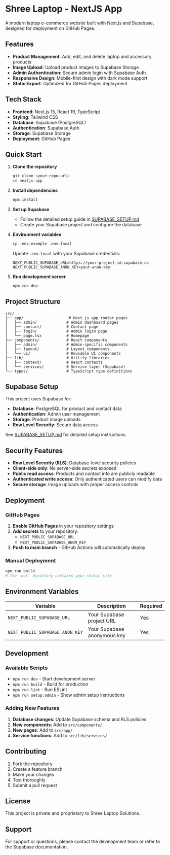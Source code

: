 # Shree Laptop - NextJS App

A modern laptop e-commerce website built with Next.js and Supabase, designed for deployment on GitHub Pages.

## Features

- **Product Management**: Add, edit, and delete laptop and accessory products
- **Image Upload**: Upload product images to Supabase Storage
- **Admin Authentication**: Secure admin login with Supabase Auth
- **Responsive Design**: Mobile-first design with dark mode support
- **Static Export**: Optimized for GitHub Pages deployment

## Tech Stack

- **Frontend**: Next.js 15, React 19, TypeScript
- **Styling**: Tailwind CSS
- **Database**: Supabase (PostgreSQL)
- **Authentication**: Supabase Auth
- **Storage**: Supabase Storage
- **Deployment**: GitHub Pages

## Quick Start

1. **Clone the repository**
   ```bash
   git clone <your-repo-url>
   cd nextjs-app
   ```

2. **Install dependencies**
   ```bash
   npm install
   ```

3. **Set up Supabase**
   - Follow the detailed setup guide in [SUPABASE_SETUP.md](./SUPABASE_SETUP.md)
   - Create your Supabase project and configure the database

4. **Environment variables**
   ```bash
   cp .env.example .env.local
   ```
   Update `.env.local` with your Supabase credentials:
   ```env
   NEXT_PUBLIC_SUPABASE_URL=https://your-project-id.supabase.co
   NEXT_PUBLIC_SUPABASE_ANON_KEY=your-anon-key
   ```

5. **Run development server**
   ```bash
   npm run dev
   ```

## Project Structure

```
src/
├── app/                    # Next.js app router pages
│   ├── admin/             # Admin dashboard pages
│   ├── contact/           # Contact page
│   ├── login/             # Admin login page
│   └── page.tsx           # Homepage
├── components/            # React components
│   ├── admin/             # Admin-specific components
│   ├── layout/            # Layout components
│   └── ui/                # Reusable UI components
├── lib/                   # Utility libraries
│   ├── context/           # React contexts
│   └── services/          # Service layer (Supabase)
└── types/                 # TypeScript type definitions
```

## Supabase Setup

This project uses Supabase for:
- **Database**: PostgreSQL for product and contact data
- **Authentication**: Admin user management
- **Storage**: Product image uploads
- **Row Level Security**: Secure data access

See [SUPABASE_SETUP.md](./SUPABASE_SETUP.md) for detailed setup instructions.

## Security Features

- **Row Level Security (RLS)**: Database-level security policies
- **Client-side only**: No server-side secrets exposed
- **Public read access**: Products and contact info are publicly readable
- **Authenticated write access**: Only authenticated users can modify data
- **Secure storage**: Image uploads with proper access controls

## Deployment

### GitHub Pages

1. **Enable GitHub Pages** in your repository settings
2. **Add secrets** to your repository:
   - `NEXT_PUBLIC_SUPABASE_URL`
   - `NEXT_PUBLIC_SUPABASE_ANON_KEY`
3. **Push to main branch** - GitHub Actions will automatically deploy

### Manual Deployment

```bash
npm run build
# The 'out' directory contains your static site
```

## Environment Variables

| Variable | Description | Required |
|----------|-------------|----------|
| `NEXT_PUBLIC_SUPABASE_URL` | Your Supabase project URL | Yes |
| `NEXT_PUBLIC_SUPABASE_ANON_KEY` | Your Supabase anonymous key | Yes |

## Development

### Available Scripts

- `npm run dev` - Start development server
- `npm run build` - Build for production
- `npm run lint` - Run ESLint
- `npm run setup:admin` - Show admin setup instructions

### Adding New Features

1. **Database changes**: Update Supabase schema and RLS policies
2. **New components**: Add to `src/components/`
3. **New pages**: Add to `src/app/`
4. **Service functions**: Add to `src/lib/services/`

## Contributing

1. Fork the repository
2. Create a feature branch
3. Make your changes
4. Test thoroughly
5. Submit a pull request

## License

This project is private and proprietary to Shree Laptop Solutions.

## Support

For support or questions, please contact the development team or refer to the Supabase documentation.
